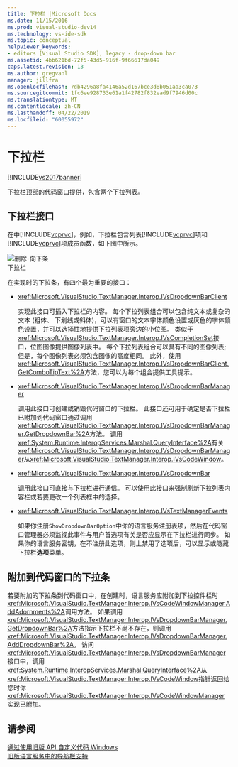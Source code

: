 ```yaml
---
title: 下拉栏 |Microsoft Docs
ms.date: 11/15/2016
ms.prod: visual-studio-dev14
ms.technology: vs-ide-sdk
ms.topic: conceptual
helpviewer_keywords:
- editors [Visual Studio SDK], legacy - drop-down bar
ms.assetid: 4bb621bd-72f5-43d5-916f-9f66617da049
caps.latest.revision: 13
ms.author: gregvanl
manager: jillfra
ms.openlocfilehash: 7db4296a8fa4146a52d167bce3d8b051aa3ca073
ms.sourcegitcommit: 1fc6ee928733e61a1f42782f832ead9f7946d00c
ms.translationtype: MT
ms.contentlocale: zh-CN
ms.lasthandoff: 04/22/2019
ms.locfileid: "60055972"
---
```

# <a name="drop-down-bar"></a>下拉栏
[!INCLUDE[vs2017banner](../includes/vs2017banner.md)]

下拉栏顶部的代码窗口提供，包含两个下拉列表。  
  
## <a name="drop-down-bar-interfaces"></a>下拉栏接口  
 在中[!INCLUDE[vcprvc](../includes/vcprvc-md.md)]，例如，下拉栏包含列表[!INCLUDE[vcprvc](../includes/vcprvc-md.md)]项和[!INCLUDE[vcprvc](../includes/vcprvc-md.md)]项成员函数，如下图中所示。  
  
 ![删除&#45;向下条](../extensibility/media/vsdropdown-bar.gif "vsDropdown_bar")  
下拉栏  
  
 在实现时的下拉条，有四个最为重要的接口：  
  
- <xref:Microsoft.VisualStudio.TextManager.Interop.IVsDropdownBarClient>  
  
     实现此接口可插入下拉栏的内容。 每个下拉列表组合可以包含纯文本或复杂的文本 (粗体、 下划线或斜体)，可以有窗口的文本字体颜色设置或灰色的字体颜色设置，并可以选择性地提供下拉列表项旁边的小位图。 类似于<xref:Microsoft.VisualStudio.TextManager.Interop.IVsCompletionSet>接口，位图图像提供图像列表中。 每个下拉列表组合可以具有不同的图像列表;但是，每个图像列表必须包含图像的高度相同。 此外，使用<xref:Microsoft.VisualStudio.TextManager.Interop.IVsDropdownBarClient.GetComboTipText%2A>方法，您可以为每个组合提供工具提示。  
  
- <xref:Microsoft.VisualStudio.TextManager.Interop.IVsDropdownBarManager>  
  
     调用此接口可创建或销毁代码窗口的下拉栏。 此接口还可用于确定是否下拉栏已附加到代码窗口通过调用<xref:Microsoft.VisualStudio.TextManager.Interop.IVsDropdownBarManager.GetDropdownBar%2A>方法。 调用<xref:System.Runtime.InteropServices.Marshal.QueryInterface%2A>有关<xref:Microsoft.VisualStudio.TextManager.Interop.IVsDropdownBarManager>从<xref:Microsoft.VisualStudio.TextManager.Interop.IVsCodeWindow>。  
  
- <xref:Microsoft.VisualStudio.TextManager.Interop.IVsDropdownBar>  
  
     调用此接口可直接与下拉栏进行通信。 可以使用此接口来强制刷新下拉列表内容栏或若要更改一个列表框中的选择。  
  
- <xref:Microsoft.VisualStudio.TextManager.Interop.IVsTextManagerEvents>  
  
     如果你注册`ShowDropdownBarOption`中你的语言服务注册表项，然后在代码窗口管理器必须监视此事件与用户首选项有关是否应显示在下拉栏进行同步。 如果你的语言服务密钥，在不注册此选项，则上禁用了选项后，可以显示或隐藏下拉栏**选项**菜单。  
  
## <a name="attaching-a-drop-down-bar-to-a-code-window"></a>附加到代码窗口的下拉条  
 若要附加的下拉条到代码窗口中，在创建时，语言服务应附加到下拉控件栏时<xref:Microsoft.VisualStudio.TextManager.Interop.IVsCodeWindowManager.AddAdornments%2A>调用方法。 如果调用<xref:Microsoft.VisualStudio.TextManager.Interop.IVsDropdownBarManager.GetDropdownBar%2A>方法指示下拉栏不尚不存在，则调用<xref:Microsoft.VisualStudio.TextManager.Interop.IVsDropdownBarManager.AddDropdownBar%2A>。 访问<xref:Microsoft.VisualStudio.TextManager.Interop.IVsDropdownBarManager>接口中，调用<xref:System.Runtime.InteropServices.Marshal.QueryInterface%2A>从<xref:Microsoft.VisualStudio.TextManager.Interop.IVsCodeWindow>指针返回给您时你<xref:Microsoft.VisualStudio.TextManager.Interop.IVsCodeWindowManager>实现已附加。  
  
## <a name="see-also"></a>请参阅  
 [通过使用旧版 API 自定义代码 Windows](../extensibility/customizing-code-windows-by-using-the-legacy-api.md)   
 [旧版语言服务中的导航栏支持](../extensibility/internals/support-for-the-navigation-bar-in-a-legacy-language-service.md)
